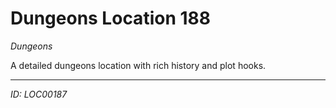 # Dungeons Location 188

*Dungeons*

A detailed dungeons location with rich history and plot hooks.

---
*ID: LOC00187*